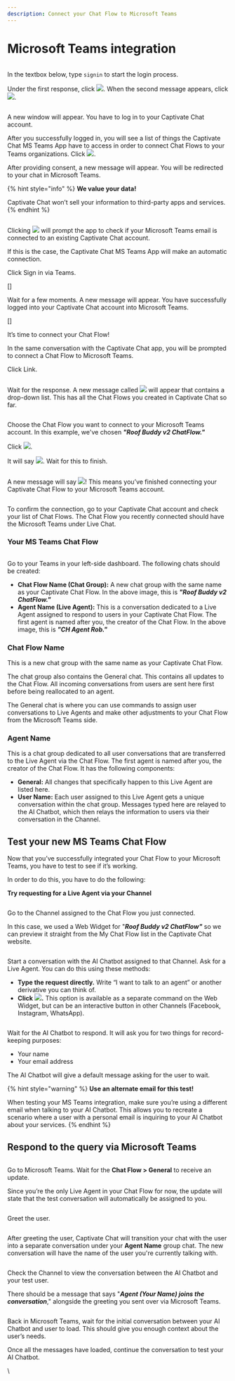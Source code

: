 ```yaml
---
description: Connect your Chat Flow to Microsoft Teams
---
```


# Microsoft Teams integration

<figure><img src="../../.gitbook/assets/image (232).png" alt=""><figcaption></figcaption></figure>

In the textbox below, type `signin` to start the login process.

Under the first response, click ![](<../../.gitbook/assets/image (245).png>).  When the second message appears, click ![](<../../.gitbook/assets/image (250).png>).

<figure><img src="../../.gitbook/assets/image (251).png" alt=""><figcaption></figcaption></figure>

A new window will appear. You have to log in to your Captivate Chat account.

After you successfully logged in, you will see a list of things the Captivate Chat MS Teams App have to access in order to connect Chat Flows to your Teams organizations.  Click ![](<../../.gitbook/assets/image (252).png>).&#x20;

After providing consent, a new message will appear. You will be redirected to your chat in Microsoft Teams.&#x20;

{% hint style="info" %}
**We value your data!**

Captivate Chat won’t sell your information to third-party apps and services.&#x20;
{% endhint %}

<figure><img src="../../.gitbook/assets/image (236).png" alt=""><figcaption></figcaption></figure>

Clicking ![](<../../.gitbook/assets/image (237).png>) will prompt the app to check if your Microsoft Teams email is connected to an existing Captivate Chat account.&#x20;

If this is the case, the Captivate Chat MS Teams App will make an automatic connection.

Click Sign in via Teams.

\[]

Wait for a few moments. A new message will appear. You have successfully logged into your Captivate Chat account into Microsoft Teams.

\[]

It’s time to connect your Chat Flow!

In the same conversation with the Captivate Chat app, you will be prompted to connect a Chat Flow to Microsoft Teams.&#x20;

Click Link.

<figure><img src="../../.gitbook/assets/image (254).png" alt=""><figcaption></figcaption></figure>

Wait for the response. A new message called ![](<../../.gitbook/assets/image (210).png>) will appear that contains a drop-down list. This has all the Chat Flows you created in Captivate Chat so far.

<figure><img src="../../.gitbook/assets/image (253).png" alt=""><figcaption></figcaption></figure>

Choose the Chat Flow you want to connect to your Microsoft Teams account. In this example, we've chosen _**"Roof Buddy v2 ChatFlow."**_

Click ![](<../../.gitbook/assets/image (204).png>).

It will say ![](<../../.gitbook/assets/image (211).png>). Wait for this to finish.&#x20;

<figure><img src="../../.gitbook/assets/image (213).png" alt=""><figcaption></figcaption></figure>

A new message will say ![](<../../.gitbook/assets/image (214).png>)! This means you’ve finished connecting your Captivate Chat Flow to your Microsoft Teams account.

<figure><img src="../../.gitbook/assets/image (229).png" alt=""><figcaption></figcaption></figure>

To confirm the connection, go to your Captivate Chat account and check your list of Chat Flows. The Chat Flow you recently connected should have the Microsoft Teams under Live Chat.

### Your MS Teams Chat Flow

<figure><img src="../../.gitbook/assets/image (215).png" alt=""><figcaption></figcaption></figure>

Go to your Teams in your left-side dashboard. The following chats should be created:

* **Chat Flow Name (Chat Group):** A new chat group with the same name as your Captivate Chat Flow. In the above image, this is _**"Roof Buddy v2 ChatFlow."**_
* **Agent Name (Live Agent):** This is a conversation dedicated to a Live Agent assigned to respond to users in your Captivate Chat Flow. The first agent is named after you, the creator of the Chat Flow. In the above image, this is _**"CH Agent Rob."**_

### **Chat Flow Name**

This is a new chat group with the same name as your Captivate Chat Flow.

The chat group also contains the General chat. This contains all updates to the Chat Flow. All incoming conversations from users are sent here first before being reallocated to an agent.&#x20;

The General chat is where you can use commands to assign user conversations to Live Agents and make other adjustments to your Chat Flow from the Microsoft Teams side.

### **Agent Name**

This is a chat group dedicated to all user conversations that are transferred to the Live Agent via the Chat Flow. The first agent is named after you, the creator of the Chat Flow. It has the following components:&#x20;

* **General:** All changes that specifically happen to this Live Agent are listed here.&#x20;
* **User Name:** Each user assigned to this Live Agent gets a unique conversation within the chat group. Messages typed here are relayed to the AI Chatbot, which then relays the information to users via their conversation in the Channel.&#x20;

## Test your new MS Teams Chat Flow

Now that you’ve successfully integrated your Chat Flow to your Microsoft Teams, you have to test to see if it’s working.&#x20;

In order to do this, you have to do the following:

**Try requesting for a Live Agent via your Channel**

<figure><img src="../../.gitbook/assets/image (217).png" alt=""><figcaption></figcaption></figure>

Go to the Channel assigned to the Chat Flow you just connected.&#x20;

In this case, we used a Web Widget for "_**Roof Buddy v2 ChatFlow"**_ so we can preview it straight from the My Chat Flow list in the Captivate Chat website.

<figure><img src="../../.gitbook/assets/image (220).png" alt=""><figcaption></figcaption></figure>

Start a conversation with the AI Chatbot assigned to that Channel. Ask for a Live Agent. You can do this using these methods:

* **Type the request directly.** Write “I want to talk to an agent” or another derivative you can think of.
* **Click** ![](<../../.gitbook/assets/image (219).png>)**.** This option is available as a separate command on the Web Widget, but can be an interactive button in other Channels (Facebook, Instagram, WhatsApp).

<figure><img src="../../.gitbook/assets/image (221).png" alt=""><figcaption></figcaption></figure>

Wait for the AI Chatbot to respond. It will ask you for two things for record-keeping purposes:

* Your name
* Your email address

The AI Chatbot will give a default message asking for the user to wait.

{% hint style="warning" %}
**Use an alternate email for this test!**

When testing your MS Teams integration, make sure you’re using a different email when talking to your AI Chatbot. This allows you to recreate a scenario where a user with a personal email is inquiring to your AI Chatbot about your services.
{% endhint %}

## **Respond to the query via Microsoft Teams**

<figure><img src="../../.gitbook/assets/image (222).png" alt=""><figcaption></figcaption></figure>

Go to Microsoft Teams. Wait for the **Chat Flow > General** to receive an update.&#x20;

Since you’re the only Live Agent in your Chat Flow for now, the update will state that the test conversation will automatically be assigned to you.

<figure><img src="../../.gitbook/assets/image (225).png" alt=""><figcaption></figcaption></figure>

Greet the user.&#x20;

<figure><img src="../../.gitbook/assets/image (228).png" alt=""><figcaption></figcaption></figure>

After greeting the user, Captivate Chat will transition your chat with the user into a separate conversation under your **Agent Name** group chat. The new conversation will have the name of the user you're currently talking with.&#x20;

<figure><img src="../../.gitbook/assets/image (224).png" alt=""><figcaption></figcaption></figure>

Check the Channel to view the conversation between the AI Chatbot and your test user.&#x20;

There should be a message that says "_**Agent (Your Name) joins the conversation**_," alongside the greeting you sent over via Microsoft Teams.

<figure><img src="../../.gitbook/assets/image (226).png" alt=""><figcaption></figcaption></figure>

Back in Microsoft Teams, wait for the initial conversation between your AI Chatbot and user to load. This should give you enough context about the user’s needs.

Once all the messages have loaded, continue the conversation to test your AI Chatbot.&#x20;

\
